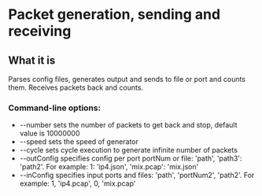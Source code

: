 # Packet generation, sending and receiving

## What it is
Parses config files, generates output and sends to file or port and counts them. Receives packets back and counts.

### Command-line options:
* --number sets the number of packets to get back and stop, default value is 10000000
* --speed sets the speed of generator
* --cycle sets cycle execution to generate infinite number of packets
* --outConfig specifies config per port portNum or file: 'path', 'path3': 'path2'. For example: 1: 'ip4.json', 'mix.pcap': 'mix.json'
* --inConfig specifies input ports and files: 'path', 'portNum2', 'path2'. For example: 1, 'ip4.pcap', 0, 'mix.pcap'